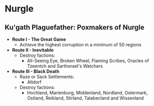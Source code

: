 # Nurgle

## Ku'gath Plaguefather: Poxmakers of Nurgle

* **Route I - The Great Game**
    * Achieve the highest corruption in a minimum of 50 regions
* **Route II - Inevitable**
    * Destroy factions:
        *  All-Seeing Eye, Broken Wheel, Flaming Scribes, Oracles of Tzeentch and Sarthorael's Watchers
* **Route III - Black Death**
    * Raze or Sack Settlements:
        * Altdorf
    * Destroy factions:
        * Hochland, Marienburg, Middenland, Nordland, Ostermark, Ostland, Reikland, Stirland, Talabecland and Wissenland